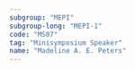 ```yaml
---
subgroup: "MEPI"
subgroup-long: "MEPI-1"
code: "MS07"
tag: "Minisymposium Speaker"
name: "Madeline A. E. Peters"
---
```

